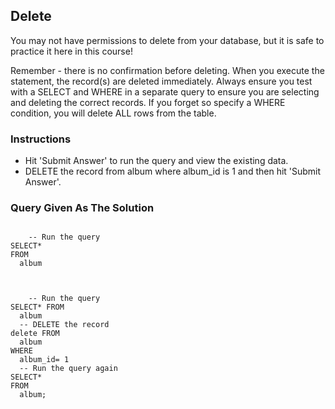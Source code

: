 ## Delete
You may not have permissions to delete from your database, but it is safe to practice it here in this course!

Remember - there is no confirmation before deleting. When you execute the statement, the record(s) are deleted immediately. Always ensure you test with a SELECT and WHERE in a separate query to ensure you are selecting and deleting the correct records. If you forget so specify a WHERE condition, you will delete ALL rows from the table.

### Instructions
- Hit 'Submit Answer' to run the query and view the existing data.
- DELETE the record from album where album_id is 1 and then hit 'Submit Answer'.

### Query Given As The Solution
<section>
    <pre><code>
    -- Run the query
SELECT* 
FROM 
  album
    </code></pre>
</section>
<section>
    <pre><code>
    -- Run the query
SELECT* FROM 
  album 
  -- DELETE the record
delete FROM 
  album 
WHERE 
  album_id= 1 
  -- Run the query again
SELECT* 
FROM 
  album;
    </code></pre>
</section>


